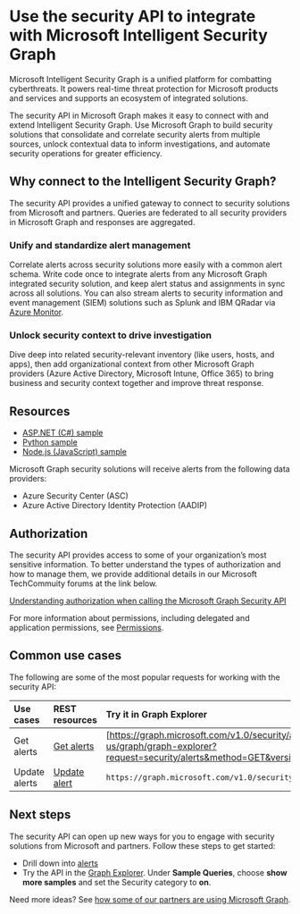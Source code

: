 # Use the security API to integrate with Microsoft Intelligent Security Graph

Microsoft Intelligent Security Graph is a unified platform for combatting cyberthreats. It powers real-time threat protection for Microsoft products and services and supports an ecosystem of integrated solutions.

The security API in Microsoft Graph makes it easy to connect with and extend Intelligent Security Graph. Use Microsoft Graph to build security solutions that consolidate and correlate security alerts from multiple sources, unlock contextual data to inform investigations, and automate security operations for greater efficiency.

## Why connect to the Intelligent Security Graph?

The security API provides a unified gateway to connect to security solutions from Microsoft and partners. Queries are federated to all security providers in Microsoft Graph and responses are aggregated.

### Unify and standardize alert management

Correlate alerts across security solutions more easily with a common alert schema. Write code once to integrate alerts from any Microsoft Graph integrated security solution, and keep alert status and assignments in sync across all solutions. You can also stream alerts to security information and event management (SIEM) solutions such as Splunk and IBM QRadar via [Azure Monitor](https://docs.microsoft.com/en-us/azure/monitoring-and-diagnostics/monitor-stream-monitoring-data-event-hubs#what-can-i-do-with-the-monitoring-data-being-sent-to-my-event-hub).

### Unlock security context to drive investigation

Dive deep into related security-relevant inventory (like users, hosts, and apps), then add organizational context from other Microsoft Graph providers (Azure Active Directory, Microsoft Intune, Office 365) to bring business and security context together and improve threat response.

<!-- LG: Add this content when this functionality is available. 
### Automate SecOps for greater efficiency (coming soon)
-->
<!-- 
Build and run investigation and remediation runbooks, automate security policy checks and rule enforcement, and orchestrate actions across security solutions.
-->

## Resources

* [ASP.NET (C#) sample](https://github.com/microsoftgraph/aspnet-security-api-sample)
* [Python sample](https://github.com/microsoftgraph/python-security-rest-sample)
* [Node.js (JavaScript) sample](https://github.com/microsoftgraph/nodejs-security-sample)

Microsoft Graph security solutions will receive alerts from the following data providers:

* Azure Security Center (ASC)
* Azure Active Directory Identity Protection (AADIP)

## Authorization

The security API provides access to some of your organization’s most sensitive information. To better understand the types of authorization and how to manage them, we provide additional details in our Microsoft TechCommuity forums at the link below. 

[Understanding authorization when calling the Microsoft Graph Security API](https://techcommunity.microsoft.com/t5/Using-Microsoft-Graph-Security/Authorization-and-Microsoft-Graph-Security-API/m-p/184376)

For more information about permissions, including delegated and application permissions, see [Permissions](../../../concepts/permissions_reference.md).

## Common use cases

The following are some of the most popular requests for working with the security API:

| **Use cases**   | **REST resources** | **Try it in Graph Explorer** |
|:---------------|:--------|:----------|
| Get alerts | [Get alerts](../api/alert_list.md) | [https://graph.microsoft.com/v1.0/security/alerts](https://developer.microsoft.com/en-us/graph/graph-explorer?request=security/alerts&method=GET&version=v1.0&GraphUrl=https://graph.microsoft.com) |
| Update alerts | [Update alert](../api/alert_update.md) | `https://graph.microsoft.com/v1.0/security/alerts/{alert-id}` |

<!-- (| Get security profiles | [Security profiles](../resources/securityprofiles.md) | [https://graph.microsoft.com/beta/security/hostSecurityProfiles](https://developer.microsoft.com/en-us/graph/graph-explorer?request=security/hostSecurityProfiles&method=GET&version=testSecurity&GraphUrl=https://graph.microsoft.com) | ) -->

## Next steps

The security API can open up new ways for you to engage with security solutions from Microsoft and partners. Follow these steps to get started:

* Drill down into [alerts](../resources/alert.md)<!-- and [security profiles](../resources/securityprofiles.md).-->
* Try the API in the [Graph Explorer](https://developer.microsoft.com/graph/graph-explorer). Under **Sample Queries**, choose **show more samples** and set the Security category to **on**.

Need more ideas? See [how some of our partners are using Microsoft Graph](https://developer.microsoft.com/graph/graph/examples#partners).
